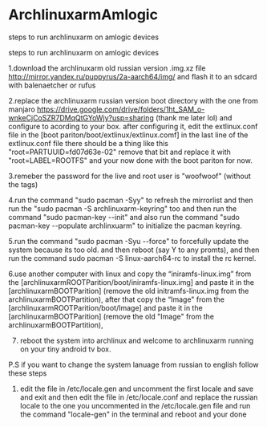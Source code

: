 # ArchlinuxarmAmlogic
steps to run archlinuxarm on amlogic devices

steps to run archlinuxarm on amlogic devices

1.download the archlinuxarm old russian version .img.xz file  http://mirror.yandex.ru/puppyrus/2a-aarch64/img/  and flash it to an sdcard with balenaetcher or rufus

2.replace the archlinuxarm russian version boot directory with the one from manjaro https://drive.google.com/drive/folders/1ht_SAM_o-wnkeCjCoSZR7DMqQtGYoWjy?usp=sharing  (thank me later lol)
 and configure to acording to your box. after configuring it, edit the extlinux.conf file in the  [boot pariton/boot/extlinux/extlinux.comf] in the last line of the extlinux.conf file there should be a thing like this "root=PARTUUID=fd07d63e-02" remove that bit and replace it with "root=LABEL=ROOTFS" and your now done with the boot pariton for now.

3.remeber the password for the live and root user is "woofwoof" (without the tags)

4.run the command "sudo pacman -Syy" to refresh the mirrorlist and then run the "sudo pacman -S archlinuxarm-keyring" too and then run the command "sudo pacman-key --init" and also run the command "sudo pacman-key --populate archlinxuarm" to initialize the pacman keyring.

5.run the command "sudo pacman -Syu --force" to forcefully update the system because its too old. and then reboot (say Y to any promts), and then run the command sudo pacman -S linux-aarch64-rc to install the rc kernel.

6.use another computer with linux and copy the “iniramfs-linux.img” from the [archlinuxarmROOTParition/boot/iniramfs-linux.img] and paste it in the [archlinuxarmBOOTParition] (remove the old initramfs-linux.img from the archlinuxarmBOOTPartition), after that copy the “Image" from the [archlinuxarmROOTParition/boot/Image] and paste it in the [archlinuxarmBOOTParition] (remove the old "Image" from the archlinuxarmBOOTPartition),

7. reboot the system into archlinux and welcome to archlinuxarm running on your tiny android tv box.

P.S if you want to change the system lanuage from russian to english follow these steps
1. edit the file in /etc/locale.gen and uncomment the first locale and save and exit and then edit the file in /etc/locale.conf and replace the russian locale to the one you uncommented in the /etc/locale.gen file and run the command "locale-gen" in the terminal and reboot and your done
